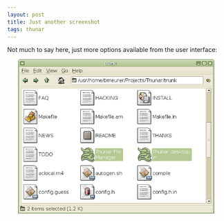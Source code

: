 ```yaml
---
layout: post
title: Just another screenshot
tags: thunar
---
```


Not much to say here, just more options available from the user interface:

<center><a href="/images/2005/thunar-traditional-style-20051115.png"><img src="/images/2005/thunar-traditional-style-20051115.png" width="90%" /></a></center>
